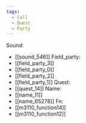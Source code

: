 ```yaml
---
tags:
  - Call
  - Quest
  - Party
---
```

Sound:
- [[sound_546]]
Field_party:
- [[field_party_3]]
- [[field_party_0]]
- [[field_party_2]]
- [[field_party_1]]
Quest:
- [[quest_14]]
Name:
- [[name_11]]
- [[name_65278]]
Fn:
- [[m3110_function14]]
- [[m3110_function12]]
